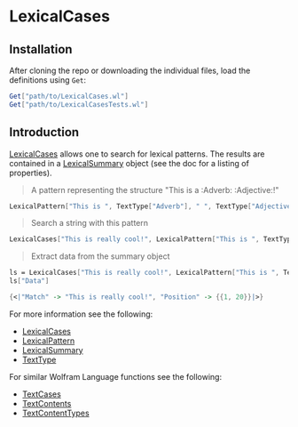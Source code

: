 # LexicalCases

## Installation

After cloning the repo or downloading the individual files, load the definitions using `Get`:

```Mathematica
Get["path/to/LexicalCases.wl"]
Get["path/to/LexicalCasesTests.wl"]
```


## Introduction

[LexicalCases](./LexicalCases.md) allows one to search for lexical patterns. The results are contained in a [LexicalSummary](./LexicalSummary.md) object (see the doc for a listing of properties).


> A pattern representing the structure "This is a :Adverb: :Adjective:!"
```Mathematica
LexicalPattern["This is ", TextType["Adverb"], " ", TextType["Adjective"],"!"]
```

> Search a string with this pattern
```Mathematica
LexicalCases["This is really cool!", LexicalPattern["This is ", TextType["Adverb"], " ", TextType["Adjective"],"!"]]
```

> Extract data from the summary object
```Mathematica
ls = LexicalCases["This is really cool!", LexicalPattern["This is ", TextType["Adverb"], " ", TextType["Adjective"],"!"]];
ls["Data"]

{<|"Match" -> "This is really cool!", "Position" -> {{1, 20}}|>}
```

For more information see the following:
* [LexicalCases](./LexicalCases.md)
* [LexicalPattern](./LexicalPattern.md)
* [LexicalSummary](./LexicalSummary.md)
* [TextType](./TextType.md)

For similar Wolfram Language functions see the following:
* [TextCases](https://reference.wolfram.com/language/ref/TextCases.html)
* [TextContents](https://reference.wolfram.com/language/ref/TextContents.html)
* [TextContentTypes](https://reference.wolfram.com/language/guide/TextContentTypes.html)
